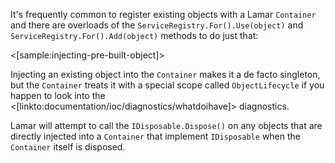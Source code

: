 <!--Title: Registering Existing Objects-->

It's frequently common to register existing objects with a Lamar `Container` and there are
overloads of the `ServiceRegistry.For().Use(object)` and `ServiceRegistry.For().Add(object)` methods to do just that:

<[sample:injecting-pre-built-object]>

Injecting an existing object into the `Container` makes it a de facto singleton, but the `Container` treats it with a 
special scope called `ObjectLifecycle` if you happen to look into the <[linkto:documentation/ioc/diagnostics/whatdoihave]> diagnostics.

Lamar will attempt to call the `IDisposable.Dispose()` on any objects that are directly injected into a `Container`
that implement `IDisposable` when the `Container` itself is disposed.
